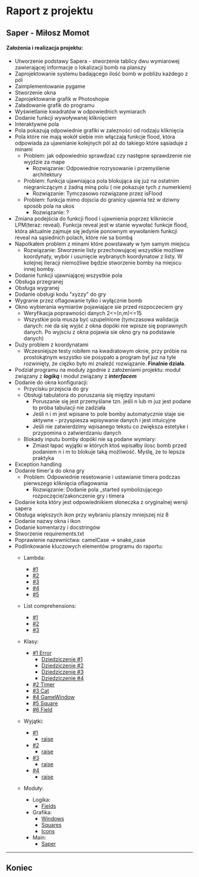 # Raport z projektu
## Saper - Miłosz Momot
#### Założenia i realizacja projektu:
+ Utworzenie podstawy Sapera - stworzenie tablicy dwu wymiarowej zawierającej
informacje o lokalizacji bomb na planszy
+ Zaprojektowanie systemu badającego ilość bomb w pobliżu każdego z pól
+ Zaimplementowanie pygame
+ Stworzenie okna
+ Zaprojektowanie grafik w Photoshopie
+ Załadowanie grafik do programu
+ Wyświetlanie kwadratów w odpowiednich wymiarach
+ Dodanie funkcji wywoływanej kliknięciem
+ Interaktywne pola
+ Pola pokazują odpowiednie grafiki w zalezności od rodzaju kliknięcia
+ Pola które nie mają wokół siebie min włączają funkcje flood, która odpowiada
za ujawnianie kolejnych pól aż do takiego które sąsiaduje z minami
    + Problem: jak odpowiednio sprawdzać czy następne sprawdzenie nie wyjdzie za mape
        + Rozwiązanie: Odpowiednie rozrysowanie i przemyślenie architektury
    + Problem: funkcja ujawniająca pola blokująca się już na ostatnim niegraniczącym z żadną miną polu ( nie pokazuje tych z numerkiem)
         + Rozwiązanie: Tymczasowo rozwiązane przez isFlood
    + Problem: funkcja mimo dojscia do granicy ujawnia też w dziwny sposób pola na ukos
        + Rozwiązanie: ?
+ Zmiana podejścia do funkcji flood i ujawnienia poprzez klikniecie LPM(teraz: reveal).
Funkcja reveal jest w stanie wywołać funkcje flood, która aktualnie zajmuje się jedynie ponownym wywołaniem funkcji reveal
na sąsiednich polach, które nie sa bombą
+ Napotkałem problem z minami które powstawały w tym samym miejscu
     + Rozwiązanie: Stworzenie listy przechowującej wszystkie możliwe koordynaty, wybór i usunięcie wybranych koordynatow z listy.
     W kolejnej iteracji niemożliwe będzie stworzenie bomby na miejscu innej bomby.
+ Dodanie funkcji ujawniającej wszystkie pola
+ Obsługa przegranej
+ Obsługa wygranej
+ Dodanie obsługi kodu "xyzzy" do gry
+ Wygranie przez oflagowanie tylko i wyłącznie bomb
+ Okno wybierania wymiarów pojawiające sie przed rozpoczeciem gry
    + Weryfikacja poprawności danych 2<=(n,m)<=15
    + Wszystkie pola musza być uzupelnione (tymczasowa walidacja danych:
    nie da się wyjść z okna dopóki nie wpisze się poprawnych danych.
    Po wyjsciu z okna pojawia sie okno gry na podstawie danych)
+ Duży problem z koordynatami
    + Wczesniejsze testy robiłem na kwadratowym oknie, 
    przy próbie na prostokątnym wszystko sie posypało a program
    był juz na tyle rozwinięty, że ciężko było mi znaleźć rozwiązanie.
    **Finalnie działa**.
+ Podział programu na moduły zgodnie z założeniami projektu: moduł związany z ***logiką*** i moduł związany z ***interfacem***
+ Dodanie do okna konfiguracji:
    + Przycisku przejscia do gry
    + Obsługi tabulatora do poruszania się między inputami
        + Poruszanie się jest przemyślane tzn. jeśli n lub m juz jest podane to próba tabulacji nie zadziała
        + Jeśli n i m jest wpisane to pole bomby automatycznie staje sie aktywne - przyspiesza wpisywanie danych 
        i jest intuicyjne
        + Jeśli nie zatwierdzimy wpisanego tekstu co zwiększa estetyke i przypomina o zatwierdzaniu danych
    + Blokady inputu bomby dopóki nie są podane wymiary:
        + Zmiast łapać wyjątki w których ktoś wpisałby ilosc bomb przed podaniem n i m to blokuje taką możliwość.
        Myślę, że to lepsza praktyka 
+ Exception handling
+ Dodanie timer'a do okna gry
    + Problem: Odpowiednie resetowanie i ustawianie timera podczas pierwszego kliknięcia oflagowania
        + Rozwiązanie: Dodanie pola _started symbolizującego rozpoczęcie/zakonczenie gry i timera
+ Dodanie kota który jest odpowiednikiem słoneczka z oryginalnej wersji sapera
+ Obsługa większych ikon przy wybraniu planszy mniejszej niz 8
+ Dodanie nazwy okna i ikon
+ Dodanie komentarzy i docstringów
+ Stworzenie requirements.txt
+ Poprawienie nazewnictwa: camelCase -> snake_case
+ Podlinkowanie kluczowych elementów programu do raportu:
    + Lambda:
        + [#1](https://github.com/smasiek/Python-saper-projekt/blob/1b33afe7975836be620a342831e791de49cd4a22/saper.py#L59-L62)
        + [#2](https://github.com/smasiek/Python-saper-projekt/blob/1b33afe7975836be620a342831e791de49cd4a22/saper.py#L90)
        + [#3](https://github.com/smasiek/Python-saper-projekt/blob/1b33afe7975836be620a342831e791de49cd4a22/saper.py#L108)
        + [#4](https://github.com/smasiek/Python-saper-projekt/blob/1b33afe7975836be620a342831e791de49cd4a22/graphics/windows.py#L117-L119)
        + [#5](https://github.com/smasiek/Python-saper-projekt/blob/1b33afe7975836be620a342831e791de49cd4a22/graphics/windows.py#L368-L372)

    + List comprehensions:
        + [#1](https://github.com/smasiek/Python-saper-projekt/blob/1b33afe7975836be620a342831e791de49cd4a22/graphics/windows.py#L129-L153)
        + [#2](https://github.com/smasiek/Python-saper-projekt/blob/1b33afe7975836be620a342831e791de49cd4a22/logic/fields.py#L45-L46)
        + [#3](https://github.com/smasiek/Python-saper-projekt/blob/1b33afe7975836be620a342831e791de49cd4a22/logic/fields.py#L47-L48)
    
    + Klasy:
        + [#1 Error](https://github.com/smasiek/Python-saper-projekt/blob/1b33afe7975836be620a342831e791de49cd4a22/graphics/windows.py#L13-L14)
            + [Dziedziczenie #1](https://github.com/smasiek/Python-saper-projekt/blob/1b33afe7975836be620a342831e791de49cd4a22/graphics/windows.py#L17-L24)
            + [Dziedziczenie #2](https://github.com/smasiek/Python-saper-projekt/blob/1b33afe7975836be620a342831e791de49cd4a22/graphics/windows.py#L27-L31)
            + [Dziedziczenie #3](https://github.com/smasiek/Python-saper-projekt/blob/1b33afe7975836be620a342831e791de49cd4a22/graphics/windows.py#L34-L41)
            + [Dziedziczenie #4](https://github.com/smasiek/Python-saper-projekt/blob/1b33afe7975836be620a342831e791de49cd4a22/graphics/windows.py#L44-L51)
        + [#2 Timer](https://github.com/smasiek/Python-saper-projekt/blob/1b33afe7975836be620a342831e791de49cd4a22/graphics/windows.py#L54-L91)
        + [#3 Cat](https://github.com/smasiek/Python-saper-projekt/blob/1b33afe7975836be620a342831e791de49cd4a22/graphics/windows.py#L54-L91)
        + [#4 GameWindow](https://github.com/smasiek/Python-saper-projekt/blob/1b33afe7975836be620a342831e791de49cd4a22/graphics/windows.py#L113-L330)
        + [#5 Square](https://github.com/smasiek/Python-saper-projekt/blob/1b33afe7975836be620a342831e791de49cd4a22/graphics/squares.py#L4-L70)
        + [#6 Field](https://github.com/smasiek/Python-saper-projekt/blob/1b33afe7975836be620a342831e791de49cd4a22/logic/fields.py#L5-L39)
    + Wyjątki:
        + [#1](https://github.com/smasiek/Python-saper-projekt/blob/1b33afe7975836be620a342831e791de49cd4a22/graphics/windows.py#L17-L24)
            + [raise](https://github.com/smasiek/Python-saper-projekt/blob/1b33afe7975836be620a342831e791de49cd4a22/graphics/windows.py#L468)
        + [#2](https://github.com/smasiek/Python-saper-projekt/blob/1b33afe7975836be620a342831e791de49cd4a22/graphics/windows.py#L27-L31)
            + [raise](https://github.com/smasiek/Python-saper-projekt/blob/1b33afe7975836be620a342831e791de49cd4a22/graphics/windows.py#L428)
        + [#3](https://github.com/smasiek/Python-saper-projekt/blob/1b33afe7975836be620a342831e791de49cd4a22/graphics/windows.py#L34-L41)
            + [raise](https://github.com/smasiek/Python-saper-projekt/blob/1b33afe7975836be620a342831e791de49cd4a22/graphics/windows.py#L443)
        + [#4](https://github.com/smasiek/Python-saper-projekt/blob/1b33afe7975836be620a342831e791de49cd4a22/graphics/windows.py#L44-L51)
            + [raise](https://github.com/smasiek/Python-saper-projekt/blob/1b33afe7975836be620a342831e791de49cd4a22/graphics/windows.py#L599)
     + Moduły:
        + Logika:
            + [Fields](https://github.com/smasiek/Python-saper-projekt/blob/master/logic/fields.py)
        + Grafika:
            + [Windows](https://github.com/smasiek/Python-saper-projekt/blob/master/graphics/windows.py)
            + [Squares](https://github.com/smasiek/Python-saper-projekt/blob/master/graphics/squares.py)
            + [Icons](https://github.com/smasiek/Python-saper-projekt/blob/master/graphics/icons.py)
        + Main:
            + [Saper](https://github.com/smasiek/Python-saper-projekt/blob/master/saper.py)
        
---
Koniec
---

